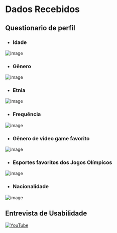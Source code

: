 # Dados Recebidos 

## Questionario de perfil 

- ### Idade 
![image](https://user-images.githubusercontent.com/80297158/226757747-b067ade5-a3c1-44a8-afdf-4c623069ca3f.png)

- ### Gênero
![image](https://user-images.githubusercontent.com/80297158/226757998-94cea5f7-1163-4b3e-9bd7-d9534dd250ea.png)

- ### Etnia 
![image](https://user-images.githubusercontent.com/80297158/226758121-206a515e-b53b-463d-877e-715af9d44d17.png)

- ### Frequência
![image](https://user-images.githubusercontent.com/80297158/226758207-9402ad37-44a3-4da4-9e56-6bbc0bdfdc21.png)

- ### Gênero de video game favorito
![image](https://user-images.githubusercontent.com/80297158/226758309-5c9ccec6-f58c-4239-a299-4b98f776f764.png)

- ### Esportes favoritos dos Jogos Olímpicos
![image](https://user-images.githubusercontent.com/80297158/226758455-2bbfeb97-35c9-42ce-982d-93cd1636fb2d.png)

- ### Nacionalidade 
![image](https://user-images.githubusercontent.com/80297158/226758726-7ffa6879-67fc-495a-93dd-3fd690f134f3.png)

## Entrevista de Usabilidade 
[![YouTube](https://img.shields.io/badge/YouTube-%23FF0000.svg?style=for-the-badge&logo=YouTube&logoColor=white)](https://youtu.be/iFGoieGy7Bo)
